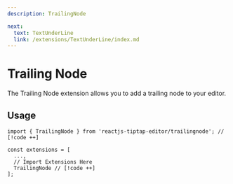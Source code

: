 ```yaml
---
description: TrailingNode

next:
  text: TextUnderLine
  link: /extensions/TextUnderLine/index.md
---
```


# Trailing Node

 The Trailing Node extension allows you to add a trailing node to your editor.

## Usage

```tsx
import { TrailingNode } from 'reactjs-tiptap-editor/trailingnode'; // [!code ++]

const extensions = [
  ...,
  // Import Extensions Here
  TrailingNode // [!code ++]
];
```
